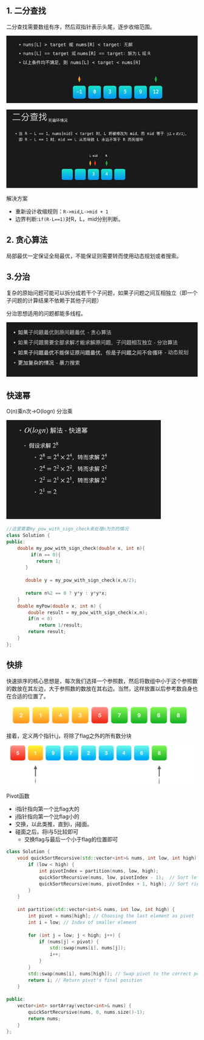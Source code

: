 ## 1. 二分查找

二分查找需要数组有序，然后双指针表示头尾，逐步收缩范围。

![image-20240125195202327](./assets/image-20240125195202327.png)

![image-20240125195413543](./assets/image-20240125195413543.png)

解决方案

* 重新设计收缩规则：`R->mid`,`L->mid + 1`
* 边界判断:`if(R-L==1)`对R，L，mid分别判断。









## 2. 贪心算法

局部最优一定保证全局最优，不能保证则需要转而使用动态规划或者搜索。











## 3.分治

复杂的原始问题可能可以拆分成若干个子问题，如果子问题之间互相独立（即一个子问题的计算结果不依赖于其他子问题）



分治思想适用的问题都能多线程。



![image-20240125200320710](./assets/image-20240125200320710.png)







## 快速幂

O(n)乘n次->O(logn) 分治乘

![image-20240125201217322](./assets/image-20240125201217322.png)

```c++
//这里需要my_pow_with_sign_check来处理n为负的情况
class Solution {
public:
    double my_pow_with_sign_check(double x, int n){
         if(n == 0){
           return 1;
       } 

       double y = my_pow_with_sign_check(x,n/2);
       
       return n%2 == 0 ? y*y : y*y*x;
    }
    double myPow(double x, int n) {
        double result = my_pow_with_sign_check(x,n);
        if(n < 0)
            return 1/result;
        return result;
    }
};
```









## 快排

快速排序的核心思想是，每次我们选择一个参照数，然后将数组中小于这个参照数的数放在其左边，大于参照数的数放在其右边。当然，这样放置以后参考数自身也在合适的位置了。

![image-20240125203035855](./assets/image-20240125203035855.png)



接着，定义两个指针i,j，将除了flag之外的所有数分块

![image-20240125203440189](./assets/image-20240125203440189.png)

Pivot函数

* i指针指向第一个比flag大的
* j指针指向第一个比flag小的
* 交换，以此类推，直到i，j碰面。
* 碰面之后，将i与5比较即可
  * 交换flag与最后一个小于flag的位置即可



```c++
class Solution {
    void quickSortRecursive(std::vector<int>& nums, int low, int high) {
        if (low < high) {
            int pivotIndex = partition(nums, low, high);
            quickSortRecursive(nums, low, pivotIndex - 1);  // Sort left part
            quickSortRecursive(nums, pivotIndex + 1, high); // Sort right part
        }
    }

    int partition(std::vector<int>& nums, int low, int high) {
        int pivot = nums[high]; // Choosing the last element as pivot
        int i = low; // Index of smaller element

        for (int j = low; j < high; j++) {
            if (nums[j] < pivot) {
                std::swap(nums[i], nums[j]);
                i++;
            }
        }
        std::swap(nums[i], nums[high]); // Swap pivot to the correct position
        return i; // Return pivot's final position
    }

public:
    vector<int> sortArray(vector<int>& nums) {
        quickSortRecursive(nums, 0, nums.size()-1);
        return nums;
    }
};
```

